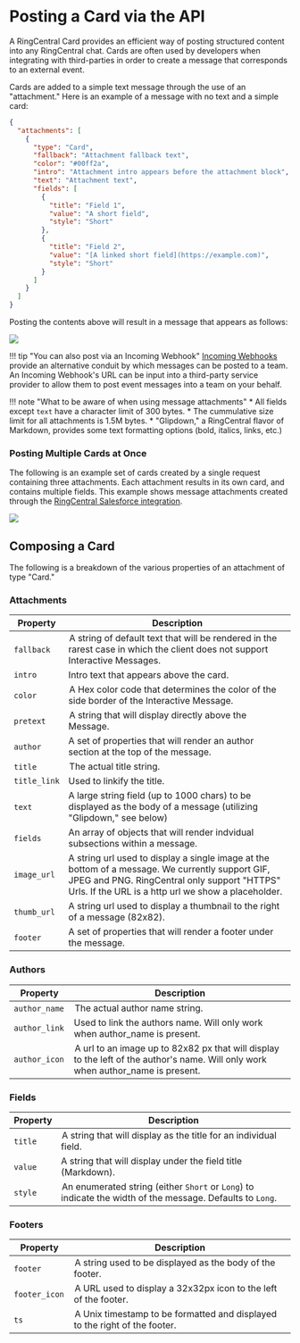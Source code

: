 # Posting a Card via the API

A RingCentral Card provides an efficient way of posting structured content into any RingCentral chat. Cards are often used by developers when integrating with third-parties in order to create a message that corresponds to an external event.

Cards are added to a simple text message through the use of an "attachment." Here is an example of a message with no text and a simple card:

```json
{
  "attachments": [
    {
      "type": "Card",
      "fallback": "Attachment fallback text",
      "color": "#00ff2a",
      "intro": "Attachment intro appears before the attachment block",
      "text": "Attachment text",
      "fields": [
        {
          "title": "Field 1",
          "value": "A short field",
          "style": "Short"
        },
        {
          "title": "Field 2",
          "value": "[A linked short field](https://example.com)",
          "style": "Short"
        }
      ]
    }
  ]
}
```

Posting the contents above will result in a message that appears as follows:

<img src="../simple-card-message.png" class="img-fluid">

!!! tip "You can also post via an Incoming Webhook"
    [Incoming Webhooks](../webhooks/) provide an alternative conduit by which messages can be posted to a team. An Incoming Webhook's URL can be input into a third-party service provider to allow them to post event messages into a team on your behalf.

!!! note "What to be aware of when using message attachments"
    * All fields except `text` have a character limit of 300 bytes.
    * The cummulative size limit for all attachments is 1.5M bytes. 
    * "Glipdown," a RingCentral flavor of Markdown, provides some text formatting options (bold, italics, links, etc.)

### Posting Multiple Cards at Once

The following is an example set of cards created by a single request containing three attachments. Each attachment results in its own card, and contains multiple fields. This example shows message attachments created through the [RingCentral Salesforce integration](https://zapier.com/apps/glip/integrations/salesforce).

<img src="../../../img/glip_post_attachment_salesforce.png" class="img-fluid" style="max-width: 350px">

## Composing a Card

The following is a breakdown of the various properties of an attachment of type "Card."

### Attachments

| Property | Description |
|-|-|
| `fallback` | A string of default text that will be rendered in the rarest case in which the client does not support Interactive Messages. |
| `intro` | Intro text that appears above the card. |
| `color` | A Hex color code that determines the color of the side border of the Interactive Message. |
| `pretext` | A string that will display directly above the Message. |
| `author` | A set of properties that will render an author section at the top of the message. | 
| `title` | The actual title string. |
| `title_link` | Used to linkify the title. |
| `text` | A large string field (up to 1000 chars) to be displayed as the body of a message (utilizing "Glipdown," see below)
| `fields` | An array of objects that will render indvidual subsections within a message. | 
| `image_url` | A string url used to display a single image at the bottom of a message. We currently support GIF, JPEG and PNG. RingCentral only support "HTTPS" Urls. If the URL is a http url we show a placeholder. |
| `thumb_url` | A string url used to display a thumbnail to the right of a message (82x82). |
| `footer` | A set of properties that will render a footer under the message. |

### Authors

| Property | Description |
|-|-|
| `author_name` | The actual author name string. |
| `author_link` | Used to link the authors name. Will only work when author_name is present. |
| `author_icon` | A url to an image up to 82x82 px that will display to the left of the author's name. Will only work when author_name is present. |

### Fields

| Property | Description |
|-|-|
| `title` | A string that will display as the title for an individual field. |
| `value` | A string that will display under the field title (Markdown). |
| `style` | An enumerated string (either `Short` or `Long`) to indicate the width of the message. Defaults to `Long`. |

### Footers

| Property | Description |
|-|-|
| `footer` | A string used to be displayed as the body of the footer. |
| `footer_icon` | A URL used to display a 32x32px icon to the left of the footer. |
| `ts` | A Unix timestamp to be formatted and displayed to the right of the footer. |


